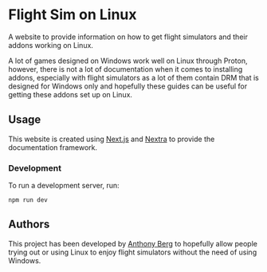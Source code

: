 # Flight Sim on Linux

A website to provide information on how to get flight simulators and their addons working on Linux.

A lot of games designed on Windows work well on Linux through Proton, however, there is not a lot of
documentation when it comes to installing addons, especially with flight simulators as a lot of them
contain DRM that is designed for Windows only and hopefully these guides can be useful for getting these
addons set up on Linux.

## Usage

This website is created using [Next.js](https://nextjs.org/) and [Nextra](https://nextra.site/) to provide
the documentation framework.

### Development

To run a development server, run:

```shell
npm run dev
```

## Authors

This project has been developed by [Anthony Berg](https://github.com/smyalygames) to hopefully allow
people trying out or using Linux to enjoy flight simulators without the need of using Windows.
